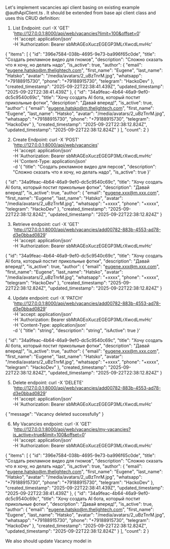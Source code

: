 Let's implement vacancies api client basing on existing example @authApiClient.ts . It should be extended from base api client class and uses this CRUD definition:

1. List Endpoint:
curl -X 'GET' \
  'http://127.0.0.1:8000/api/web/vacancies?limit=100&offset=0' \
  -H 'accept: application/json' \
  -H 'Authorization: Bearer sbMtAGEoXuczEGEGP3MLrXwcdLmvHc'

{
  "items": [
    {
      "id": "396e7584-038b-4695-9e73-ba996f65c0de",
      "title": "Создать рекламное видео для гномов",
      "description": "Сложно сказать что я хочу, но делать надо",
      "is_active": true,
      "author": {
        "email": "eugene.hatsko@m.thelightech.com",
        "first_name": "Eugene",
        "last_name": "Hatsko",
        "avatar": "/media/avatars/2_uBzTnrM.jpg",
        "whatsapp": "+79188915730",
        "phone": "+79188915730",
        "telegram": "HackoDev"
      },
      "created_timestamp": "2025-09-22T22:38:41.439Z",
      "updated_timestamp": "2025-09-22T22:38:41.439Z"
    },
    {
      "id": "34a9feac-4b64-46a9-9ef0-dc5c9540c69c",
      "title": "Хочу создать AI бота, который постит прикольные фотки",
      "description": "Давай вперед!",
      "is_active": true,
      "author": {
        "email": "eugene.hatsko@m.thelightech.com",
        "first_name": "Eugene",
        "last_name": "Hatsko",
        "avatar": "/media/avatars/2_uBzTnrM.jpg",
        "whatsapp": "+79188915730",
        "phone": "+79188915730",
        "telegram": "HackoDev"
      },
      "created_timestamp": "2025-09-22T22:38:12.824Z",
      "updated_timestamp": "2025-09-22T22:38:12.824Z"
    }
  ],
  "count": 2
}

2. Create Endpoint:
curl -X 'POST' \
  'http://127.0.0.1:8000/api/web/vacancies' \
  -H 'accept: application/json' \
  -H 'Authorization: Bearer sbMtAGEoXuczEGEGP3MLrXwcdLmvHc' \
  -H 'Content-Type: application/json' \
  -d '{
      "title": "Создать рекламное видео для персов",
      "description": "Сложно сказать что я хочу, но делать надо",
      "is_active": true
    }'

{
  "id": "34a9feac-4b64-46a9-9ef0-dc5c9540c69c",
  "title": "Хочу создать AI бота, который постит прикольные фотки",
  "description": "Давай вперед!",
  "is_active": true,
  "author": {
    "email": "eugene.xxx@m.xxx.com",
    "first_name": "Eugene",
    "last_name": "Hatsko",
    "avatar": "/media/avatars/2_uBzTnrM.jpg",
    "whatsapp": "+xxxx",
    "phone": "+xxxx",
    "telegram": "HackoDev"
  },
  "created_timestamp": "2025-09-22T22:38:12.824Z",
  "updated_timestamp": "2025-09-22T22:38:12.824Z"
}

3. Retrieve endpoint:
curl -X 'GET' \
  'http://127.0.0.1:8000/api/web/vacancies/add00782-883b-4553-ad78-d3e0bbad0829' \
  -H 'accept: application/json' \
  -H 'Authorization: Bearer sbMtAGEoXuczEGEGP3MLrXwcdLmvHc'

{
  "id": "34a9feac-4b64-46a9-9ef0-dc5c9540c69c",
  "title": "Хочу создать AI бота, который постит прикольные фотки",
  "description": "Давай вперед!",
  "is_active": true,
  "author": {
    "email": "eugene.xxx@m.xxx.com",
    "first_name": "Eugene",
    "last_name": "Hatsko",
    "avatar": "/media/avatars/2_uBzTnrM.jpg",
    "whatsapp": "+xxxx",
    "phone": "+xxxx",
    "telegram": "HackoDev"
  },
  "created_timestamp": "2025-09-22T22:38:12.824Z",
  "updated_timestamp": "2025-09-22T22:38:12.824Z"
}

4. Update endpoint:
curl -X 'PATCH' \
  'http://127.0.0.1:8000/api/web/vacancies/add00782-883b-4553-ad78-d3e0bbad0829' \
  -H 'accept: application/json' \
  -H 'Authorization: Bearer sbMtAGEoXuczEGEGP3MLrXwcdLmvHc' \
  -H 'Content-Type: application/json' \
  -d '{
  "title": "string",
  "description": "string",
  "isActive": true
}'

{
  "id": "34a9feac-4b64-46a9-9ef0-dc5c9540c69c",
  "title": "Хочу создать AI бота, который постит прикольные фотки",
  "description": "Давай вперед!",
  "is_active": true,
  "author": {
    "email": "eugene.xxx@m.xxx.com",
    "first_name": "Eugene",
    "last_name": "Hatsko",
    "avatar": "/media/avatars/2_uBzTnrM.jpg",
    "whatsapp": "+xxxx",
    "phone": "+xxxx",
    "telegram": "HackoDev"
  },
  "created_timestamp": "2025-09-22T22:38:12.824Z",
  "updated_timestamp": "2025-09-22T22:38:12.824Z"
}


5. Delete endpoint:
curl -X 'DELETE' \
  'http://127.0.0.1:8000/api/web/vacancies/add00782-883b-4553-ad78-d3e0bbad0829' \
  -H 'accept: application/json' \
  -H 'Authorization: Bearer sbMtAGEoXuczEGEGP3MLrXwcdLmvHc'

{
  "message": "Vacancy deleted successfully"
}

6. My Vacancies endpoint:
curl -X 'GET' \
  'http://127.0.0.1:8000/api/web/vacancies/my-vacancies?is_active=true&limit=100&offset=0' \
  -H 'accept: application/json' \
  -H 'Authorization: Bearer sbMtAGEoXuczEGEGP3MLrXwcdLmvHc'

{
  "items": [
    {
      "id": "396e7584-038b-4695-9e73-ba996f65c0de",
      "title": "Создать рекламное видео для гномов",
      "description": "Сложно сказать что я хочу, но делать надо",
      "is_active": true,
      "author": {
        "email": "eugene.hatsko@m.thelightech.com",
        "first_name": "Eugene",
        "last_name": "Hatsko",
        "avatar": "/media/avatars/2_uBzTnrM.jpg",
        "whatsapp": "+79188915730",
        "phone": "+79188915730",
        "telegram": "HackoDev"
      },
      "created_timestamp": "2025-09-22T22:38:41.439Z",
      "updated_timestamp": "2025-09-22T22:38:41.439Z"
    },
    {
      "id": "34a9feac-4b64-46a9-9ef0-dc5c9540c69c",
      "title": "Хочу создать AI бота, который постит прикольные фотки",
      "description": "Давай вперед!",
      "is_active": true,
      "author": {
        "email": "eugene.hatsko@m.thelightech.com",
        "first_name": "Eugene",
        "last_name": "Hatsko",
        "avatar": "/media/avatars/2_uBzTnrM.jpg",
        "whatsapp": "+79188915730",
        "phone": "+79188915730",
        "telegram": "HackoDev"
      },
      "created_timestamp": "2025-09-22T22:38:12.824Z",
      "updated_timestamp": "2025-09-22T22:38:12.824Z"
    }
  ],
  "count": 2
}

We also should update Vacancy model in 